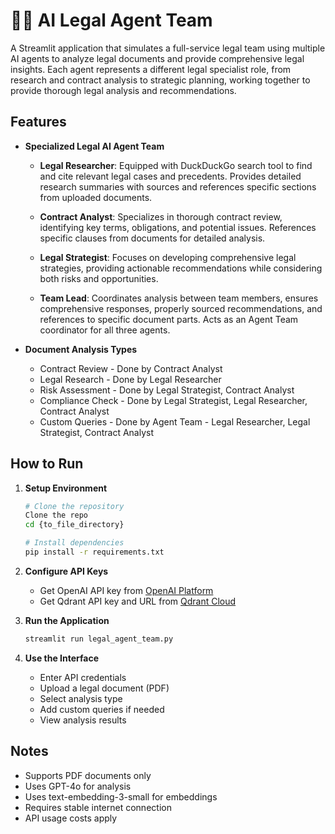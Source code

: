 # 👨‍⚖️ AI Legal Agent Team

A Streamlit application that simulates a full-service legal team using multiple AI agents to analyze legal documents and provide comprehensive legal insights. Each agent represents a different legal specialist role, from research and contract analysis to strategic planning, working together to provide thorough legal analysis and recommendations.

## Features

- **Specialized Legal AI Agent Team**
  - **Legal Researcher**: Equipped with DuckDuckGo search tool to find and cite relevant legal cases and precedents. Provides detailed research summaries with sources and references specific sections from uploaded documents.
  
  - **Contract Analyst**: Specializes in thorough contract review, identifying key terms, obligations, and potential issues. References specific clauses from documents for detailed analysis.
  
  - **Legal Strategist**: Focuses on developing comprehensive legal strategies, providing actionable recommendations while considering both risks and opportunities.
  
  - **Team Lead**: Coordinates analysis between team members, ensures comprehensive responses, properly sourced recommendations, and references to specific document parts. Acts as an Agent Team coordinator for all three agents.

- **Document Analysis Types**
  - Contract Review - Done by Contract Analyst
  - Legal Research - Done by Legal Researcher
  - Risk Assessment - Done by Legal Strategist, Contract Analyst
  - Compliance Check - Done by Legal Strategist, Legal Researcher, Contract Analyst
  - Custom Queries - Done by Agent Team - Legal Researcher, Legal Strategist, Contract Analyst

## How to Run

1. **Setup Environment**
   ```bash
   # Clone the repository
   Clone the repo
   cd {to_file_directory}
   
   # Install dependencies
   pip install -r requirements.txt
   ```

2. **Configure API Keys**
   - Get OpenAI API key from [OpenAI Platform](https://platform.openai.com)
   - Get Qdrant API key and URL from [Qdrant Cloud](https://cloud.qdrant.io)

3. **Run the Application**
   ```bash
   streamlit run legal_agent_team.py
   ```
4. **Use the Interface**
   - Enter API credentials
   - Upload a legal document (PDF)
   - Select analysis type
   - Add custom queries if needed
   - View analysis results

## Notes

- Supports PDF documents only
- Uses GPT-4o for analysis
- Uses text-embedding-3-small for embeddings
- Requires stable internet connection
- API usage costs apply
